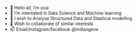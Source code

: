 - 👋 Hello all, I’m siva
- 👀 I’m interested in Data Science and Machine learning
- 🌱 I wish to Analyse Structured Data and Stastical modelling 
- 💞️ Wish to collaborate of similar interests
- 📫 Email/instagram/facebook @indiangene

<!---
sivkri/sivkri is a ✨ special ✨ repository because its `README.md` (this file) appears on your GitHub profile.
You can click the Preview link to take a look at your changes.
--->
